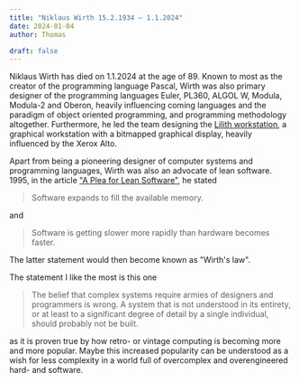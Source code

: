 ```yaml
---
title: "Niklaus Wirth 15.2.1934 – 1.1.2024"
date: 2024-01-04
author: Thomas

draft: false
---
```


Niklaus Wirth has died on 1.1.2024 at the age of 89.
Known to most as the creator of the programming language Pascal, Wirth was also primary designer of the programming languages Euler, PL360, ALGOL W, Modula, Modula-2 and Oberon,
heavily influencing coming languages and the paradigm of object oriented programming, and programming methodology altogether.
Furthermore, he led the team designing the [Lilith workstation](https://en.wikipedia.org/wiki/Lilith_(computer)), a graphical workstation with a bitmapped graphical display, 
heavily influenced by the Xerox Alto.

Apart from being a pioneering designer of computer systems and programming languages, Wirth was also an advocate of lean software. 
1995, in the article ["A Plea for Lean Software"](http://cr.yp.to/bib/1995/wirth.pdf), he stated 
> Software expands to fill the available memory.

and

> Software is getting slower more rapidly than hardware becomes faster.
 
The latter statement would then become known as "Wirth's law".

The statement I like the most is this one
> The belief that complex systems require armies of designers and programmers is wrong. A system that is not understood in its entirety, or at least to a significant degree of detail by a single individual, should probably not be built.

as it is proven true by how retro- or vintage computing is becoming more and more popular. Maybe this increased popularity can be understood as a wish for less complexity in a world
full of overcomplex and overengineered hard- and software.
